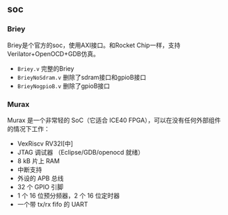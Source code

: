 ## soc
### Briey
Briey是个官方的soc，使用AXI接口。和Rocket Chip一样，支持Verilator+OpenOCD+GDB仿真。

- `Briey.v` 完整的Briey
- `BrieyNoSdram.v` 删除了sdram接口和gpioB接口
- `BrieyNogpioB.v` 删除了gpioB接口 

### Murax
Murax 是一个非常轻的 SoC（它适合 ICE40 FPGA），可以在没有任何外部组件的情况下工作：
- VexRiscv RV32I[中]
- JTAG 调试器 （Eclipse/GDB/openocd 就绪）
- 8 kB 片上 RAM
- 中断支持
- 外设的 APB 总线
- 32 个 GPIO 引脚
- 1 个 16 位预分频器，2 个 16 位定时器
- 一个带 tx/rx fifo 的 UART
